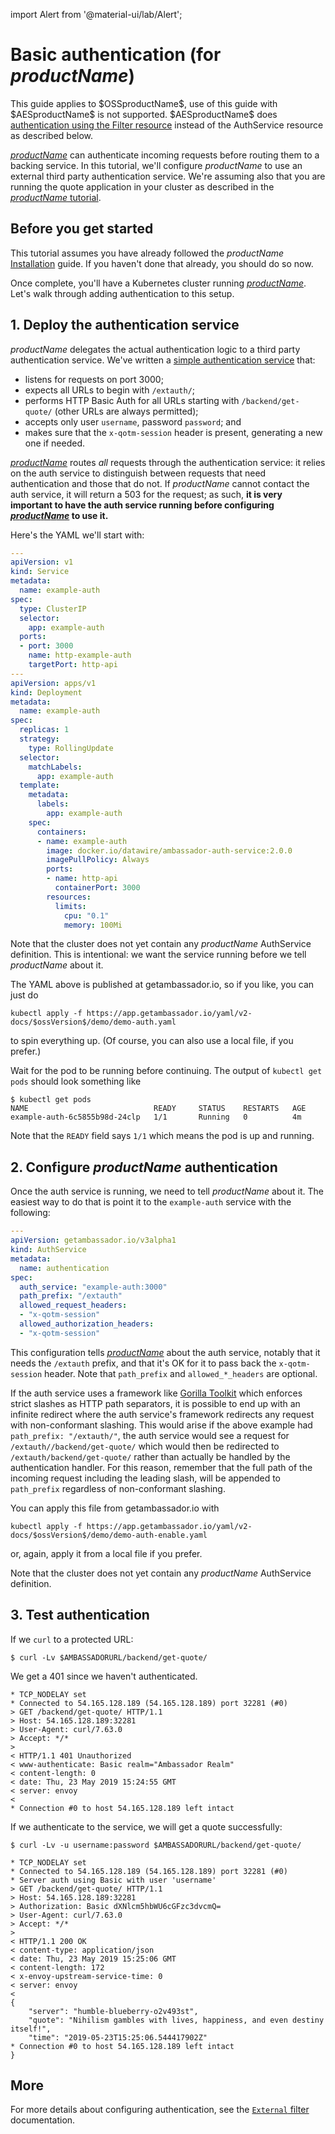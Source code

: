 import Alert from '@material-ui/lab/Alert';

# Basic authentication (for $productName$)

[//]: # (+FIX+ link to "authentication and authorization" concept)

<Alert severity="info">
  This guide applies to $OSSproductName$, use of this guide with $AESproductName$ is not supported.  $AESproductName$ does <a href="/docs/edge-stack/latest/topics/using/filters/external/">authentication using the Filter resource</a> instead of the AuthService resource as described below.
</Alert>

[$productName$](/products/api-gateway/) can authenticate incoming requests before routing them to a backing
service. In this tutorial, we'll configure $productName$ to use an external third
party authentication service. We're assuming also that you are running the
quote application in your cluster as described in the
[$productName$ tutorial](../../tutorials/quickstart-demo/).

## Before you get started

This tutorial assumes you have already followed the $productName$ [Installation](../../topics/install/) guide. If you haven't done that already, you should do so now.

Once complete, you'll have a Kubernetes cluster running [$productName$](../../topics/running/environment/). Let's walk through adding authentication to this setup.

## 1. Deploy the authentication service

$productName$ delegates the actual authentication logic to a third party authentication service. We've written a [simple authentication service](https://github.com/datawire/ambassador-auth-service) that:

- listens for requests on port 3000;
- expects all URLs to begin with `/extauth/`;
- performs HTTP Basic Auth for all URLs starting with `/backend/get-quote/` (other URLs are always permitted);
- accepts only user `username`, password `password`; and
- makes sure that the `x-qotm-session` header is present, generating a new one if needed.

[$productName$](/docs/emissary/) routes _all_ requests through the authentication service: it relies on the auth service to distinguish between requests that need authentication and those that do not. If $productName$ cannot contact the auth service, it will return a 503 for the request; as such, **it is very important to have the auth service running before configuring [$productName$](../../topics/running/) to use it.**

Here's the YAML we'll start with:

```yaml
---
apiVersion: v1
kind: Service
metadata:
  name: example-auth
spec:
  type: ClusterIP
  selector:
    app: example-auth
  ports:
  - port: 3000
    name: http-example-auth
    targetPort: http-api
---
apiVersion: apps/v1
kind: Deployment
metadata:
  name: example-auth
spec:
  replicas: 1
  strategy:
    type: RollingUpdate
  selector:
    matchLabels:
      app: example-auth
  template:
    metadata:
      labels:
        app: example-auth
    spec:
      containers:
      - name: example-auth
        image: docker.io/datawire/ambassador-auth-service:2.0.0
        imagePullPolicy: Always
        ports:
        - name: http-api
          containerPort: 3000
        resources:
          limits:
            cpu: "0.1"
            memory: 100Mi
```

Note that the cluster does not yet contain any $productName$ AuthService definition. This is intentional: we want the service running before we tell $productName$ about it.

The YAML above is published at getambassador.io, so if you like, you can just do

```
kubectl apply -f https://app.getambassador.io/yaml/v2-docs/$ossVersion$/demo/demo-auth.yaml
```

to spin everything up. (Of course, you can also use a local file, if you prefer.)

Wait for the pod to be running before continuing. The output of `kubectl get pods` should look something like

```
$ kubectl get pods
NAME                            READY     STATUS    RESTARTS   AGE
example-auth-6c5855b98d-24clp   1/1       Running   0          4m
```
Note that the `READY` field says `1/1` which means the pod is up and running.

## 2. Configure $productName$ authentication

Once the auth service is running, we need to tell $productName$ about it. The easiest way to do that is point it to the `example-auth` service with the following:

```yaml
---
apiVersion: getambassador.io/v3alpha1
kind: AuthService
metadata:
  name: authentication
spec:
  auth_service: "example-auth:3000"
  path_prefix: "/extauth"
  allowed_request_headers:
  - "x-qotm-session"
  allowed_authorization_headers:
  - "x-qotm-session"
```

This configuration tells [$productName$](../../tutorials/getting-started/) about the auth service, notably that it needs the `/extauth` prefix, and that it's OK for it to pass back the `x-qotm-session` header. Note that `path_prefix` and `allowed_*_headers` are optional.

If the auth service uses a framework like [Gorilla Toolkit](http://www.gorillatoolkit.org) which enforces strict slashes as HTTP path separators, it is possible to end up with an infinite redirect where the auth service's framework redirects any request with non-conformant slashing. This would arise if the above example had `path_prefix: "/extauth/"`, the auth service would see a request for `/extauth//backend/get-quote/` which would then be redirected to `/extauth/backend/get-quote/` rather than actually be handled by the authentication handler. For this reason, remember that the full path of the incoming request including the leading slash, will be appended to `path_prefix` regardless of non-conformant slashing.

You can apply this file from getambassador.io with

```
kubectl apply -f https://app.getambassador.io/yaml/v2-docs/$ossVersion$/demo/demo-auth-enable.yaml
```

or, again, apply it from a local file if you prefer.

Note that the cluster does not yet contain any $productName$ AuthService definition.

## 3. Test authentication

If we `curl` to a protected URL:

```
$ curl -Lv $AMBASSADORURL/backend/get-quote/
```

We get a 401 since we haven't authenticated.

```
* TCP_NODELAY set
* Connected to 54.165.128.189 (54.165.128.189) port 32281 (#0)
> GET /backend/get-quote/ HTTP/1.1
> Host: 54.165.128.189:32281
> User-Agent: curl/7.63.0
> Accept: */*
>
< HTTP/1.1 401 Unauthorized
< www-authenticate: Basic realm="Ambassador Realm"
< content-length: 0
< date: Thu, 23 May 2019 15:24:55 GMT
< server: envoy
<
* Connection #0 to host 54.165.128.189 left intact
```

If we authenticate to the service, we will get a quote successfully:

```
$ curl -Lv -u username:password $AMBASSADORURL/backend/get-quote/

* TCP_NODELAY set
* Connected to 54.165.128.189 (54.165.128.189) port 32281 (#0)
* Server auth using Basic with user 'username'
> GET /backend/get-quote/ HTTP/1.1
> Host: 54.165.128.189:32281
> Authorization: Basic dXNlcm5hbWU6cGFzc3dvcmQ=
> User-Agent: curl/7.63.0
> Accept: */*
>
< HTTP/1.1 200 OK
< content-type: application/json
< date: Thu, 23 May 2019 15:25:06 GMT
< content-length: 172
< x-envoy-upstream-service-time: 0
< server: envoy
<
{
    "server": "humble-blueberry-o2v493st",
    "quote": "Nihilism gambles with lives, happiness, and even destiny itself!",
    "time": "2019-05-23T15:25:06.544417902Z"
* Connection #0 to host 54.165.128.189 left intact
}
```

## More

For more details about configuring authentication, see the [`External` filter](/docs/edge-stack/latest/topics/using/filters/) documentation.
